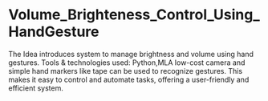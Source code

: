 # Volume_Brighteness_Control_Using_HandGesture
The Idea introduces system to manage brightness and volume using hand gestures.  Tools &amp; technologies used: Python,MLA low-cost camera and simple hand markers like tape can be used to recognize gestures. This makes it easy to control and automate tasks, offering a user-friendly and efficient system.
